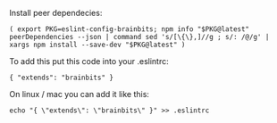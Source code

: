 Install peer dependecies:

`(
  export PKG=eslint-config-brainbits;
  npm info "$PKG@latest" peerDependencies --json | command sed 's/[\{\},]//g ; s/: /@/g' | xargs npm install --save-dev "$PKG@latest"
)`

To add this put this code into your .eslintrc:

`{ "extends": "brainbits" }`

On linux / mac you can add it like this:

`echo "{ \"extends\": \"brainbits\" }" >> .eslintrc`

